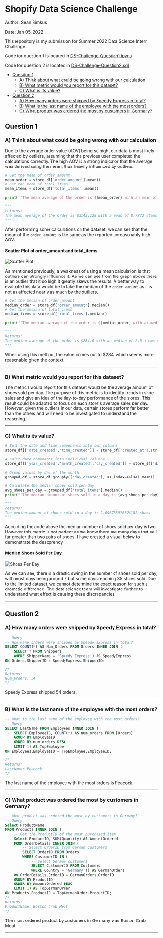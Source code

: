 
# Shopify Data Science Challenge

Author: Sean Simkus

Date: Jan 05, 2022

This repository is my submission for Summer 2022 Data Science Intern Challenge.

Code for question 1 is located in [DS-Challenge-Question1.ipynb](https://github.com/seansimkus/Shopify-Challange/blob/main/DS-Challenge-Question1.ipynb)

Code for question 2 is located in [DS-Challenge-Question2.sql](https://github.com/seansimkus/Shopify-Challange/blob/main/DS-Challenge-Question2.sql)

- [Question 1](#question-1)
  - [A) Think about what could be going wrong with our calculation](#a-think-about-what-could-be-going-wrong-with-our-calculation)
  - [B) What metric would you report for this dataset?](#b-what-metric-would-you-report-for-this-dataset)
  - [C) What is its value?](#c-what-is-its-value)
- [Question 2](#question-2)
  - [A) How many orders were shipped by Speedy Express in total?](#a-how-many-orders-were-shipped-by-speedy-express-in-total)
  - [B) What is the last name of the employee with the most orders?](#b-what-is-the-last-name-of-the-employee-with-the-most-orders)
  - [C) What product was ordered the most by customers in Germany?](#c-what-product-was-ordered-the-most-by-customers-in-germany)

## Question 1

### A) Think about what could be going wrong with our calculation

Due to the average order value (AOV) being so high, our data is most likely affected by outliers, assuming that the previous user completed the calculations correctly. The high AOV is a strong indicator that the average was derived using the mean, thus heavily influenced by outliers.

```python
# Get the mean of order_amount
mean_order = store_df['order_amount'].mean()
# Get the mean of total_items
mean_items = store_df['total_items'].mean()

print(f'The mean average of the order is ${mean_order} with an mean of {mean_items} items sold')

""" 
returns:
The mean average of the order is $3145.128 with a mean of 8.7872 items sold
"""
```

  After performing some calculations on the dataset, we can see that the mean of the `order_amount` is the same as the reported unreasonably high AOV.

#### Scatter Plot of order_amount and total_items

  ![Scatter Plot](https://github.com/seansimkus/Shopify-Challenge/blob/main/scatterplot.jpeg "Scatter Plot")

  As mentioned previously, a weakness of using a mean calculation is that outliers can strongly influence it. As we can see from the graph above there is an outlier that it so high it greatly skews the results. A better way to evaluate this data would be to take the median of the `order_amount` as it is not as affected nearly as much by the outliers.

  ```python
  # Get the median of order_amount
median_order = store_df['order_amount'].median()
# Get the median of total_items
median_items = store_df['total_items'].median()

print(f'The median average of the order is ${median_order} with an median of {median_items} items sold')

"""
Returns:
The median average of the order is $284.0 with an median of 2.0 items sold
"""
```

When using this method, the value comes out to $284, which seems more reasonable given the context.

---

### B) What metric would you report for this dataset?

The metric I would report for this dataset would be the average amount of shoes sold per day. The purpose of this metric is to identify trends in shoe sales and give an idea of the day-to-day performance of the stores. This result could be adapted to focus on each store's average sales per day. However, given the outliers in our data, certain stores perform far better than the others and will need to be investigated to understand the reasoning.

---

### C) What is its value?

```python
# Splt the date and time components into own columns
store_df[['date_created','time_created']] = store_df['created_at'].str.split(' ',1,expand = True)

# Split date compnents into individual columns
store_df[['year_created','month_created','day_created']] = store_df['date_created'].str.split('-', expand=True)

# Group values by day of the month
grouped_df = store_df.groupby(['day_created'], as_index=False).mean()

# Calculate the median shoes sold per day
avg_shoes_per_day = grouped_df['total_items'].median()
print(f'The median amount of shoes sold in a day is {avg_shoes_per_day} shoes')

"""
returns:
The median amount of shoes sold in a day is 2.096788976328182 shoes
"""
```

According the code above the median number of shoes sold per day is two. However this metric is not perfect as we know there are many days that sell far greater than two pairs of shoes. I have created a visual below to demonstrate the descprency

#### Median Shoes Sold Per Day

![Shoes Per Day](https://github.com/seansimkus/Shopify-Challenge/blob/main/ShoesPerDay.jpeg "Shoes Per Day Bar Chart")

As we can see, there is a drastic swing in the number of shoes sold per day, with most days being around 2 but some days reaching 35 shoes sold. Due to the limited dataset, we cannot determine the exact reason for such a dramatic difference. The data science team will investigate further to understand what effect is causing these discrepancies.

---

## Question 2

### A) How many orders were shipped by Speedy Express in total?

```SQL
-- Query
-- How many orders were shipped by Speedy Express in total?
SELECT COUNT(*) AS Num_Orders FROM Orders INNER JOIN (
    SELECT * FROM Shippers
    WHERE ShipperName = 'Speedy Express') AS SpeedyExpress
ON Orders.ShipperID = SpeedyExpress.ShipperID;

/*
Returns:
Num_Orders: 54
*/
```

Speedy Express shipped 54 orders.

---

### B) What is the last name of the employee with the most orders?

```SQL
-- What is the last name of the employee with the most orders?
-- Query
SELECT LastName FROM Employees INNER JOIN (
    SELECT EmployeeID, COUNT(*) AS num_orders FROM [Orders]
    GROUP BY EmployeeID
    ORDER BY num_orders DESC
    LIMIT 1) AS TopEmployee
ON Employees.EmployeeID = TopEmployee.EmployeeID;

/*
Returns:
LastName: Peacock
*/
```

The last name of the employee with the most orders is Peacock.

---

### C) What product was ordered the most by customers in Germany?

```SQL
-- What product was ordered the most by customers in Germany?
-- Query
Select ProductName 
FROM Products INNER JOIN (
	-- Get the ProductID of the most purchased item
	Select ProductID, SUM(Quantity) AS AmountOrdered 
	FROM OrderDetails INNER JOIN (
		-- Select OrderID from German customers
		SELECT OrderID FROM Orders 
        WHERE CustomerID IN (
			-- Select German customers
        	SELECT CustomerID FROM Customers
			WHERE Country = 'Germany')) AS GermanOrders
 	on OrderDetails.OrderID = GermanOrders.OrderID
	GROUP BY ProductID
 	ORDER BY AmountOrdered DESC
 	LIMIT 1) AS TopGermanOrder
ON Products.ProductID = TopGermanOrder.ProductID;
/*
Returns:
ProductName: Boston Crab Meat
*/
```

The most ordered product by customers in Germany was Boston Crab Meat.

---
